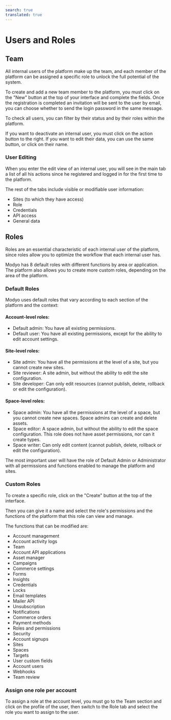 ```yaml
---
search: true
translated: true
---
```


# Users and Roles

## Team

All internal users of the platform make up the team, and each member of the platform can be assigned a specific role to unlock the full potential of the system.

To create and add a new team member to the platform, you must click on the "New" button at the top of your interface and complete the fields. Once the registration is completed an invitation will be sent to the user by email, you can choose whether to send the login password in the same message.

To check all users, you can filter by their status and by their roles within the platform.

If you want to deactivate an internal user, you must click on the action button to the right. If you want to edit their data, you can use the same button, or click on their name.

### User Editing

When you enter the edit view of an internal user, you will see in the main tab a list of all his actions since he registered and logged in for the first time to the platform.

The rest of the tabs include visible or modifiable user information:

- Sites (to which they have access)
- Role
- Credentials
- API access
- General data

## Roles

Roles are an essential characteristic of each internal user of the platform, since roles allow you to optimize the workflow that each internal user has.

Modyo has 8 default roles with different functions by area or application. The platform also allows you to create more custom roles, depending on the area of the platform.

### Default Roles

Modyo uses default roles that vary according to each section of the platform and the context:

#### Account-level roles:

- Default admin: You have all existing permissions.
- Default user: You have all existing permissions, except for the ability to edit account settings.

#### Site-level roles:

- Site admin: You have all the permissions at the level of a site, but you cannot create new sites.
- Site reviewer: A site admin, but without the ability to edit the site configuration.
- Site developer: Can only edit resources (cannot publish, delete, rollback or edit the configuration).

#### Space-level roles:

- Space admin: You have all the permissions at the level of a space, but you cannot create new spaces. Space admins can create and delete assets.
- Space editor: A space admin, but without the ability to edit the space configuration. This role does not have asset permissions, nor can it create types.
- Space writer: Can only edit content (cannot publish, delete, rollback or edit the configuration).

The most important user will have the role of Default Admin or Administrator with all permissions and functions enabled to manage the platform and sites.

### Custom Roles

To create a specific role, click on the "Create" button at the top of the interface.

Then you can give it a name and select the role's permissions and the functions of the platform that this role can view and manage.

The functions that can be modified are:

- Account management
- Account activity logs
- Team
- Account API applications
- Asset manager
- Campaigns
- Commerce settings
- Forms
- Insights
- Credentials
- Locks
- Email templates
- Mailer API
- Unsubscription
- Notifications
- Commerce orders
- Payment methods
- Roles and permissions
- Security
- Account signups
- Sites
- Spaces
- Targets
- User custom fields
- Account users
- Webhooks
- Team review

### Assign one role per account

To assign a role at the account level, you must go to the Team section and click on the profile of the user, then switch to the Role tab and select the role you want to assign to the user.
